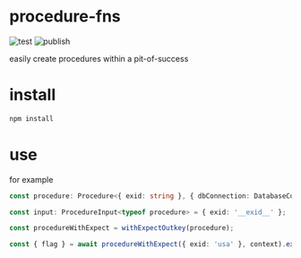 # procedure-fns

![test](https://github.com/ehmpathy/procedure-fns/workflows/test/badge.svg)
![publish](https://github.com/ehmpathy/procedure-fns/workflows/publish/badge.svg)

easily create procedures within a pit-of-success

# install

```sh
npm install
```

# use

for example

```ts
const procedure: Procedure<{ exid: string }, { dbConnection: DatabaseConnection }, { flag: Flag } | null> = (input, context) => {...}

const input: ProcedureInput<typeof procedure> = { exid: '__exid__' };

const procedureWithExpect = withExpectOutkey(procedure);

const { flag } = await procedureWithExpect({ exid: 'usa' }, context).expect('flag', 'isPresent');
```
